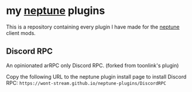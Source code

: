 # my [neptune](https://github.com/uwu/neptune) plugins
This is a repository containing every plugin I have made for the [neptune](https://github.com/uwu/neptune) client mods.

## Discord RPC
An opinionated arRPC only Discord RPC. (forked from toonlink's plugin)

Copy the following URL to the neptune plugin install page to install Discord RPC: `https://wont-stream.github.io/neptune-plugins/DiscordRPC`
